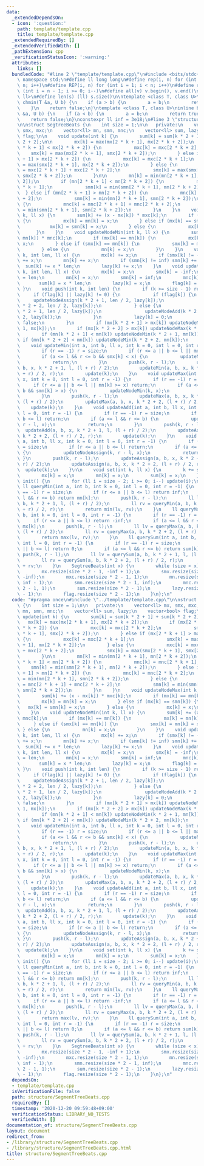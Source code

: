 ```yaml
---
data:
  _extendedDependsOn:
  - icon: ':question:'
    path: template/template.cpp
    title: template/template.cpp
  _extendedRequiredBy: []
  _extendedVerifiedWith: []
  _pathExtension: cpp
  _verificationStatusIcon: ':warning:'
  attributes:
    links: []
  bundledCode: "#line 2 \"template/template.cpp\"\n#include <bits/stdc++.h>\nusing\
    \ namespace std;\n#define ll long long\n#define rep(i, n) for (int i = 0; i <\
    \ n; i++)\n#define REP(i, n) for (int i = 1; i < n; i++)\n#define rev(i, n) for\
    \ (int i = n - 1; i >= 0; i--)\n#define all(v) v.begin(), v.end()\n#define P pair<ll,\
    \ ll>\n#define len(s) (ll) s.size()\n\ntemplate <class T, class U>\ninline bool\
    \ chmin(T &a, U b) {\n    if (a > b) {\n        a = b;\n        return true;\n\
    \    }\n    return false;\n}\ntemplate <class T, class U>\ninline bool chmax(T\
    \ &a, U b) {\n    if (a < b) {\n        a = b;\n        return true;\n    }\n\
    \    return false;\n}\nconstexpr ll inf = 3e18;\n#line 3 \"structure/SegmentTreeBeats.cpp\"\
    \n\nstruct SegtreeBeats {\n    int size = 1;\n\n   private:\n    vector<ll> mx,\
    \ smx, mxc;\n    vector<ll> mn, smn, mnc;\n    vector<ll> sum, lazy;\n    vector<bool>\
    \ flag;\n\n    void update(int k) {\n        sum[k] = sum[k * 2 + 1] + sum[k *\
    \ 2 + 2];\n\n        mx[k] = max(mx[2 * k + 1], mx[2 * k + 2]);\n        if (mx[2\
    \ * k + 1] < mx[2 * k + 2]) {\n            mxc[k] = mxc[2 * k + 2];\n        \
    \    smx[k] = max(mx[2 * k + 1], smx[2 * k + 2]);\n        } else if (mx[2 * k\
    \ + 1] > mx[2 * k + 2]) {\n            mxc[k] = mxc[2 * k + 1];\n            smx[k]\
    \ = max(smx[2 * k + 1], mx[2 * k + 2]);\n        } else {\n            mxc[k]\
    \ = mxc[2 * k + 1] + mxc[2 * k + 2];\n            smx[k] = max(smx[2 * k + 1],\
    \ smx[2 * k + 2]);\n        }\n\n        mn[k] = min(mn[2 * k + 1], mn[2 * k +\
    \ 2]);\n        if (mn[2 * k + 1] < mn[2 * k + 2]) {\n            mnc[k] = mnc[2\
    \ * k + 1];\n            smn[k] = min(smn[2 * k + 1], mn[2 * k + 2]);\n      \
    \  } else if (mn[2 * k + 1] > mn[2 * k + 2]) {\n            mnc[k] = mnc[2 * k\
    \ + 2];\n            smn[k] = min(mn[2 * k + 1], smn[2 * k + 2]);\n        } else\
    \ {\n            mnc[k] = mnc[2 * k + 1] + mnc[2 * k + 2];\n            smn[k]\
    \ = min(smn[2 * k + 1], smn[2 * k + 2]);\n        }\n    }\n    void updateNodeMax(int\
    \ k, ll x) {\n        sum[k] += (x - mx[k]) * mxc[k];\n        if (mx[k] == mn[k])\
    \ {\n            mx[k] = mn[k] = x;\n        } else if (mx[k] == smn[k]) {\n \
    \           mx[k] = smn[k] = x;\n        } else {\n            mx[k] = x;\n  \
    \      }\n    }\n    void updateNodeMin(int k, ll x) {\n        sum[k] += (x -\
    \ mn[k]) * mnc[k];\n        if (mx[k] == mn[k]) {\n            mx[k] = mn[k] =\
    \ x;\n        } else if (smx[k] == mn[k]) {\n            smx[k] = mn[k] = x;\n\
    \        } else {\n            mn[k] = x;\n        }\n    }\n    void updateNodeAdd(int\
    \ k, int len, ll x) {\n        mx[k] += x;\n        if (smx[k] != -inf) smx[k]\
    \ += x;\n        mn[k] += x;\n        if (smn[k] != inf) smn[k] += x;\n      \
    \  sum[k] += x * len;\n        lazy[k] += x;\n    }\n    void updateNodeAssign(int\
    \ k, int len, ll x) {\n        mx[k] = x;\n        smx[k] = -inf;\n        mxc[k]\
    \ = len;\n        mn[k] = x;\n        smn[k] = inf;\n        mnc[k] = len;\n \
    \       sum[k] = x * len;\n        lazy[k] = x;\n        flag[k] = true;\n   \
    \ }\n    void push(int k, int len) {\n        if (k >= size - 1) return;\n   \
    \     if (flag[k] || lazy[k] != 0) {\n            if (flag[k]) {\n           \
    \     updateNodeAssign(k * 2 + 1, len / 2, lazy[k]);\n                updateNodeAssign(k\
    \ * 2 + 2, len / 2, lazy[k]);\n            } else {\n                updateNodeAdd(k\
    \ * 2 + 1, len / 2, lazy[k]);\n                updateNodeAdd(k * 2 + 2, len /\
    \ 2, lazy[k]);\n            }\n            lazy[k] = 0;\n            flag[k] =\
    \ false;\n        }\n        if (mx[k * 2 + 1] > mx[k]) updateNodeMax(k * 2 +\
    \ 1, mx[k]);\n        if (mx[k * 2 + 2] > mx[k]) updateNodeMax(k * 2 + 2, mx[k]);\n\
    \        if (mn[k * 2 + 1] < mn[k]) updateNodeMin(k * 2 + 1, mn[k]);\n       \
    \ if (mn[k * 2 + 2] < mn[k]) updateNodeMin(k * 2 + 2, mn[k]);\n    }\n\n   public:\n\
    \    void updateMin(int a, int b, ll x, int k = 0, int l = 0, int r = -1) {\n\
    \        if (r == -1) r = size;\n        if (r <= a || b <= l || mx[k] <= x) return;\n\
    \        if (a <= l && r <= b && smx[k] < x) {\n            updateNodeMax(k, x);\n\
    \            return;\n        }\n        push(k, r - l);\n        updateMin(a,\
    \ b, x, k * 2 + 1, l, (l + r) / 2);\n        updateMin(a, b, x, k * 2 + 2, (l\
    \ + r) / 2, r);\n        update(k);\n    }\n    void updateMax(int a, int b, ll\
    \ x, int k = 0, int l = 0, int r = -1) {\n        if (r == -1) r = size;\n   \
    \     if (r <= a || b <= l || mn[k] >= x) return;\n        if (a <= l && r <=\
    \ b && smn[k] > x) {\n            updateNodeMin(k, x);\n            return;\n\
    \        }\n        push(k, r - l);\n        updateMax(a, b, x, k * 2 + 1, l,\
    \ (l + r) / 2);\n        updateMax(a, b, x, k * 2 + 2, (l + r) / 2, r);\n    \
    \    update(k);\n    }\n    void updateAdd(int a, int b, ll x, int k = 0, int\
    \ l = 0, int r = -1) {\n        if (r == -1) r = size;\n        if (r <= a ||\
    \ b <= l) return;\n        if (a <= l && r <= b) {\n            updateNodeAdd(k,\
    \ r - l, x);\n            return;\n        }\n        push(k, r - l);\n      \
    \  updateAdd(a, b, x, k * 2 + 1, l, (l + r) / 2);\n        updateAdd(a, b, x,\
    \ k * 2 + 2, (l + r) / 2, r);\n        update(k);\n    }\n    void updateAssign(int\
    \ a, int b, ll x, int k = 0, int l = 0, int r = -1) {\n        if (r == -1) r\
    \ = size;\n        if (r <= a || b <= l) return;\n        if (a <= l && r <= b)\
    \ {\n            updateNodeAssign(k, r - l, x);\n            return;\n       \
    \ }\n        push(k, r - l);\n        updateAssign(a, b, x, k * 2 + 1, l, (l +\
    \ r) / 2);\n        updateAssign(a, b, x, k * 2 + 2, (l + r) / 2, r);\n      \
    \  update(k);\n    }\n\n    void set(int k, ll x) {\n        k += size - 1;\n\
    \        mx[k] = x;\n        mn[k] = x;\n        sum[k] = x;\n    }\n    void\
    \ init() {\n        for (ll i = size - 2; i >= 0; i--) update(i);\n    }\n   \
    \ ll queryMin(int a, int b, int k = 0, int l = 0, int r = -1) {\n        if (r\
    \ == -1) r = size;\n        if (r <= a || b <= l) return inf;\n        if (a <=\
    \ l && r <= b) return mn[k];\n        push(k, r - l);\n        ll lv = queryMin(a,\
    \ b, k * 2 + 1, l, (l + r) / 2);\n        ll rv = queryMin(a, b, k * 2 + 2, (l\
    \ + r) / 2, r);\n        return min(lv, rv);\n    }\n    ll queryMax(int a, int\
    \ b, int k = 0, int l = 0, int r = -1) {\n        if (r == -1) r = size;\n   \
    \     if (r <= a || b <= l) return -inf;\n        if (a <= l && r <= b) return\
    \ mx[k];\n        push(k, r - l);\n        ll lv = queryMax(a, b, k * 2 + 1, l,\
    \ (l + r) / 2);\n        ll rv = queryMax(a, b, k * 2 + 2, (l + r) / 2, r);\n\
    \        return max(lv, rv);\n    }\n    ll querySum(int a, int b, int k = 0,\
    \ int l = 0, int r = -1) {\n        if (r == -1) r = size;\n        if (r <= a\
    \ || b <= l) return 0;\n        if (a <= l && r <= b) return sum[k];\n       \
    \ push(k, r - l);\n        ll lv = querySum(a, b, k * 2 + 1, l, (l + r) / 2);\n\
    \        ll rv = querySum(a, b, k * 2 + 2, (l + r) / 2, r);\n        return lv\
    \ + rv;\n    }\n    SegtreeBeats(int x) {\n        while (size < x) size *= 2;\n\
    \        mx.resize(size * 2 - 1, -inf + 1);\n        smx.resize(size * 2 - 1,\
    \ -inf);\n        mxc.resize(size * 2 - 1, 1);\n        mn.resize(size * 2 - 1,\
    \ inf - 1);\n        smn.resize(size * 2 - 1, inf);\n        mnc.resize(size *\
    \ 2 - 1, 1);\n        sum.resize(size * 2 - 1);\n        lazy.resize(size * 2\
    \ - 1);\n        flag.resize(size * 2 - 1);\n    }\n};\n"
  code: "#pragma once\n#include \"../template/template.cpp\"\n\nstruct SegtreeBeats\
    \ {\n    int size = 1;\n\n   private:\n    vector<ll> mx, smx, mxc;\n    vector<ll>\
    \ mn, smn, mnc;\n    vector<ll> sum, lazy;\n    vector<bool> flag;\n\n    void\
    \ update(int k) {\n        sum[k] = sum[k * 2 + 1] + sum[k * 2 + 2];\n\n     \
    \   mx[k] = max(mx[2 * k + 1], mx[2 * k + 2]);\n        if (mx[2 * k + 1] < mx[2\
    \ * k + 2]) {\n            mxc[k] = mxc[2 * k + 2];\n            smx[k] = max(mx[2\
    \ * k + 1], smx[2 * k + 2]);\n        } else if (mx[2 * k + 1] > mx[2 * k + 2])\
    \ {\n            mxc[k] = mxc[2 * k + 1];\n            smx[k] = max(smx[2 * k\
    \ + 1], mx[2 * k + 2]);\n        } else {\n            mxc[k] = mxc[2 * k + 1]\
    \ + mxc[2 * k + 2];\n            smx[k] = max(smx[2 * k + 1], smx[2 * k + 2]);\n\
    \        }\n\n        mn[k] = min(mn[2 * k + 1], mn[2 * k + 2]);\n        if (mn[2\
    \ * k + 1] < mn[2 * k + 2]) {\n            mnc[k] = mnc[2 * k + 1];\n        \
    \    smn[k] = min(smn[2 * k + 1], mn[2 * k + 2]);\n        } else if (mn[2 * k\
    \ + 1] > mn[2 * k + 2]) {\n            mnc[k] = mnc[2 * k + 2];\n            smn[k]\
    \ = min(mn[2 * k + 1], smn[2 * k + 2]);\n        } else {\n            mnc[k]\
    \ = mnc[2 * k + 1] + mnc[2 * k + 2];\n            smn[k] = min(smn[2 * k + 1],\
    \ smn[2 * k + 2]);\n        }\n    }\n    void updateNodeMax(int k, ll x) {\n\
    \        sum[k] += (x - mx[k]) * mxc[k];\n        if (mx[k] == mn[k]) {\n    \
    \        mx[k] = mn[k] = x;\n        } else if (mx[k] == smn[k]) {\n         \
    \   mx[k] = smn[k] = x;\n        } else {\n            mx[k] = x;\n        }\n\
    \    }\n    void updateNodeMin(int k, ll x) {\n        sum[k] += (x - mn[k]) *\
    \ mnc[k];\n        if (mx[k] == mn[k]) {\n            mx[k] = mn[k] = x;\n   \
    \     } else if (smx[k] == mn[k]) {\n            smx[k] = mn[k] = x;\n       \
    \ } else {\n            mn[k] = x;\n        }\n    }\n    void updateNodeAdd(int\
    \ k, int len, ll x) {\n        mx[k] += x;\n        if (smx[k] != -inf) smx[k]\
    \ += x;\n        mn[k] += x;\n        if (smn[k] != inf) smn[k] += x;\n      \
    \  sum[k] += x * len;\n        lazy[k] += x;\n    }\n    void updateNodeAssign(int\
    \ k, int len, ll x) {\n        mx[k] = x;\n        smx[k] = -inf;\n        mxc[k]\
    \ = len;\n        mn[k] = x;\n        smn[k] = inf;\n        mnc[k] = len;\n \
    \       sum[k] = x * len;\n        lazy[k] = x;\n        flag[k] = true;\n   \
    \ }\n    void push(int k, int len) {\n        if (k >= size - 1) return;\n   \
    \     if (flag[k] || lazy[k] != 0) {\n            if (flag[k]) {\n           \
    \     updateNodeAssign(k * 2 + 1, len / 2, lazy[k]);\n                updateNodeAssign(k\
    \ * 2 + 2, len / 2, lazy[k]);\n            } else {\n                updateNodeAdd(k\
    \ * 2 + 1, len / 2, lazy[k]);\n                updateNodeAdd(k * 2 + 2, len /\
    \ 2, lazy[k]);\n            }\n            lazy[k] = 0;\n            flag[k] =\
    \ false;\n        }\n        if (mx[k * 2 + 1] > mx[k]) updateNodeMax(k * 2 +\
    \ 1, mx[k]);\n        if (mx[k * 2 + 2] > mx[k]) updateNodeMax(k * 2 + 2, mx[k]);\n\
    \        if (mn[k * 2 + 1] < mn[k]) updateNodeMin(k * 2 + 1, mn[k]);\n       \
    \ if (mn[k * 2 + 2] < mn[k]) updateNodeMin(k * 2 + 2, mn[k]);\n    }\n\n   public:\n\
    \    void updateMin(int a, int b, ll x, int k = 0, int l = 0, int r = -1) {\n\
    \        if (r == -1) r = size;\n        if (r <= a || b <= l || mx[k] <= x) return;\n\
    \        if (a <= l && r <= b && smx[k] < x) {\n            updateNodeMax(k, x);\n\
    \            return;\n        }\n        push(k, r - l);\n        updateMin(a,\
    \ b, x, k * 2 + 1, l, (l + r) / 2);\n        updateMin(a, b, x, k * 2 + 2, (l\
    \ + r) / 2, r);\n        update(k);\n    }\n    void updateMax(int a, int b, ll\
    \ x, int k = 0, int l = 0, int r = -1) {\n        if (r == -1) r = size;\n   \
    \     if (r <= a || b <= l || mn[k] >= x) return;\n        if (a <= l && r <=\
    \ b && smn[k] > x) {\n            updateNodeMin(k, x);\n            return;\n\
    \        }\n        push(k, r - l);\n        updateMax(a, b, x, k * 2 + 1, l,\
    \ (l + r) / 2);\n        updateMax(a, b, x, k * 2 + 2, (l + r) / 2, r);\n    \
    \    update(k);\n    }\n    void updateAdd(int a, int b, ll x, int k = 0, int\
    \ l = 0, int r = -1) {\n        if (r == -1) r = size;\n        if (r <= a ||\
    \ b <= l) return;\n        if (a <= l && r <= b) {\n            updateNodeAdd(k,\
    \ r - l, x);\n            return;\n        }\n        push(k, r - l);\n      \
    \  updateAdd(a, b, x, k * 2 + 1, l, (l + r) / 2);\n        updateAdd(a, b, x,\
    \ k * 2 + 2, (l + r) / 2, r);\n        update(k);\n    }\n    void updateAssign(int\
    \ a, int b, ll x, int k = 0, int l = 0, int r = -1) {\n        if (r == -1) r\
    \ = size;\n        if (r <= a || b <= l) return;\n        if (a <= l && r <= b)\
    \ {\n            updateNodeAssign(k, r - l, x);\n            return;\n       \
    \ }\n        push(k, r - l);\n        updateAssign(a, b, x, k * 2 + 1, l, (l +\
    \ r) / 2);\n        updateAssign(a, b, x, k * 2 + 2, (l + r) / 2, r);\n      \
    \  update(k);\n    }\n\n    void set(int k, ll x) {\n        k += size - 1;\n\
    \        mx[k] = x;\n        mn[k] = x;\n        sum[k] = x;\n    }\n    void\
    \ init() {\n        for (ll i = size - 2; i >= 0; i--) update(i);\n    }\n   \
    \ ll queryMin(int a, int b, int k = 0, int l = 0, int r = -1) {\n        if (r\
    \ == -1) r = size;\n        if (r <= a || b <= l) return inf;\n        if (a <=\
    \ l && r <= b) return mn[k];\n        push(k, r - l);\n        ll lv = queryMin(a,\
    \ b, k * 2 + 1, l, (l + r) / 2);\n        ll rv = queryMin(a, b, k * 2 + 2, (l\
    \ + r) / 2, r);\n        return min(lv, rv);\n    }\n    ll queryMax(int a, int\
    \ b, int k = 0, int l = 0, int r = -1) {\n        if (r == -1) r = size;\n   \
    \     if (r <= a || b <= l) return -inf;\n        if (a <= l && r <= b) return\
    \ mx[k];\n        push(k, r - l);\n        ll lv = queryMax(a, b, k * 2 + 1, l,\
    \ (l + r) / 2);\n        ll rv = queryMax(a, b, k * 2 + 2, (l + r) / 2, r);\n\
    \        return max(lv, rv);\n    }\n    ll querySum(int a, int b, int k = 0,\
    \ int l = 0, int r = -1) {\n        if (r == -1) r = size;\n        if (r <= a\
    \ || b <= l) return 0;\n        if (a <= l && r <= b) return sum[k];\n       \
    \ push(k, r - l);\n        ll lv = querySum(a, b, k * 2 + 1, l, (l + r) / 2);\n\
    \        ll rv = querySum(a, b, k * 2 + 2, (l + r) / 2, r);\n        return lv\
    \ + rv;\n    }\n    SegtreeBeats(int x) {\n        while (size < x) size *= 2;\n\
    \        mx.resize(size * 2 - 1, -inf + 1);\n        smx.resize(size * 2 - 1,\
    \ -inf);\n        mxc.resize(size * 2 - 1, 1);\n        mn.resize(size * 2 - 1,\
    \ inf - 1);\n        smn.resize(size * 2 - 1, inf);\n        mnc.resize(size *\
    \ 2 - 1, 1);\n        sum.resize(size * 2 - 1);\n        lazy.resize(size * 2\
    \ - 1);\n        flag.resize(size * 2 - 1);\n    }\n};\n"
  dependsOn:
  - template/template.cpp
  isVerificationFile: false
  path: structure/SegmentTreeBeats.cpp
  requiredBy: []
  timestamp: '2020-12-20 09:59:48+09:00'
  verificationStatus: LIBRARY_NO_TESTS
  verifiedWith: []
documentation_of: structure/SegmentTreeBeats.cpp
layout: document
redirect_from:
- /library/structure/SegmentTreeBeats.cpp
- /library/structure/SegmentTreeBeats.cpp.html
title: structure/SegmentTreeBeats.cpp
---
```

